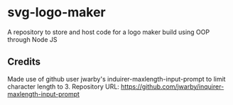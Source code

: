 # svg-logo-maker
A repository to store and host code for a logo maker build using OOP through Node JS

## Credits
Made use of github user jwarby's induirer-maxlength-input-prompt to limit character length to 3. Repository URL: https://github.com/jwarby/inquirer-maxlength-input-prompt
